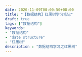 ```yaml
---
date: 2020-11-09T00:00:50+08:00
title: "【数据结构】红黑树学习笔记"
draft: true
tags: ["数据结构"]
keywords:
- "数据结构"
- "date structure"
- "红黑树"
description : "数据结构学习之红黑树"
---
```

